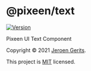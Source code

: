 # @pixeen/text

[![Version](https://img.shields.io/npm/v/@pixeen/text.svg)](https://www.npmjs.com/package/@pixeen/text)

Pixeen UI Text Component



Copyright © 2021 [Jeroen Gerits](https://github.com/pixeen).

This project is [MIT](https://github.com/pixeen/ui/blob/master/LICENSE) licensed.

